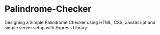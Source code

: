# Palindrome-Checker
Designing a Simple Palindrome Checker using HTML, CSS, JavaScript and simple server setup with Express Library
